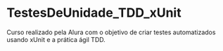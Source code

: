 # TestesDeUnidade_TDD_xUnit
Curso realizado pela Alura com o objetivo de criar testes automatizados usando xUnit e a prática ágil TDD.
